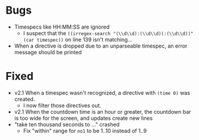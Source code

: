 # Bugs

-   Timespecs like HH:MM:SS are ignored
    -   I suspect that the `((irregex-search "(\\d\\d):(\\d\\d)(:(\\d\\d))" (car timespec))` on line 139 isn't matching...
-   When a directive is dropped due to an unparseable timespec, an error message should be printed

# Fixed

*   v2.1 When a timespec wasn't recognized, a directive with `(time 0)` was created.
    *   I now filter those directives out.
*   v2.1 When the countdown time is an hour or greater, the countdown bar is too wide for the screen, and updates create new lines
*   "take ten thousand seconds to ..." crashed
    *   Fix "within" range for `no1` to be 1..10 instead of 1..9

